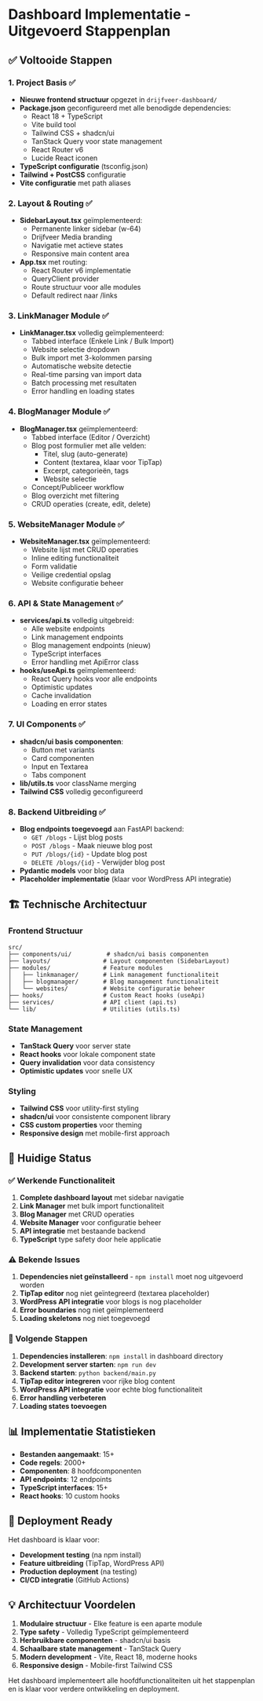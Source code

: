 # Dashboard Implementatie - Uitgevoerd Stappenplan

## ✅ Voltooide Stappen

### 1. Project Basis ✅
- **Nieuwe frontend structuur** opgezet in `drijfveer-dashboard/`
- **Package.json** geconfigureerd met alle benodigde dependencies:
  - React 18 + TypeScript
  - Vite build tool
  - Tailwind CSS + shadcn/ui
  - TanStack Query voor state management
  - React Router v6
  - Lucide React iconen
- **TypeScript configuratie** (tsconfig.json)
- **Tailwind + PostCSS** configuratie
- **Vite configuratie** met path aliases

### 2. Layout & Routing ✅
- **SidebarLayout.tsx** geïmplementeerd:
  - Permanente linker sidebar (w-64)
  - Drijfveer Media branding
  - Navigatie met actieve states
  - Responsive main content area
- **App.tsx** met routing:
  - React Router v6 implementatie
  - QueryClient provider
  - Route structuur voor alle modules
  - Default redirect naar /links

### 3. LinkManager Module ✅
- **LinkManager.tsx** volledig geïmplementeerd:
  - Tabbed interface (Enkele Link / Bulk Import)
  - Website selectie dropdown
  - Bulk import met 3-kolommen parsing
  - Automatische website detectie
  - Real-time parsing van import data
  - Batch processing met resultaten
  - Error handling en loading states

### 4. BlogManager Module ✅
- **BlogManager.tsx** geïmplementeerd:
  - Tabbed interface (Editor / Overzicht)
  - Blog post formulier met alle velden:
    - Titel, slug (auto-generate)
    - Content (textarea, klaar voor TipTap)
    - Excerpt, categorieën, tags
    - Website selectie
  - Concept/Publiceer workflow
  - Blog overzicht met filtering
  - CRUD operaties (create, edit, delete)

### 5. WebsiteManager Module ✅
- **WebsiteManager.tsx** geïmplementeerd:
  - Website lijst met CRUD operaties
  - Inline editing functionaliteit
  - Form validatie
  - Veilige credential opslag
  - Website configuratie beheer

### 6. API & State Management ✅
- **services/api.ts** volledig uitgebreid:
  - Alle website endpoints
  - Link management endpoints
  - Blog management endpoints (nieuw)
  - TypeScript interfaces
  - Error handling met ApiError class
- **hooks/useApi.ts** geïmplementeerd:
  - React Query hooks voor alle endpoints
  - Optimistic updates
  - Cache invalidation
  - Loading en error states

### 7. UI Components ✅
- **shadcn/ui basis componenten**:
  - Button met variants
  - Card componenten
  - Input en Textarea
  - Tabs component
- **lib/utils.ts** voor className merging
- **Tailwind CSS** volledig geconfigureerd

### 8. Backend Uitbreiding ✅
- **Blog endpoints toegevoegd** aan FastAPI backend:
  - `GET /blogs` - Lijst blog posts
  - `POST /blogs` - Maak nieuwe blog post
  - `PUT /blogs/{id}` - Update blog post
  - `DELETE /blogs/{id}` - Verwijder blog post
- **Pydantic models** voor blog data
- **Placeholder implementatie** (klaar voor WordPress API integratie)

## 🏗️ Technische Architectuur

### Frontend Structuur
```
src/
├── components/ui/          # shadcn/ui basis componenten
├── layouts/               # Layout componenten (SidebarLayout)
├── modules/               # Feature modules
│   ├── linkmanager/       # Link management functionaliteit
│   ├── blogmanager/       # Blog management functionaliteit
│   └── websites/          # Website configuratie beheer
├── hooks/                 # Custom React hooks (useApi)
├── services/              # API client (api.ts)
└── lib/                   # Utilities (utils.ts)
```

### State Management
- **TanStack Query** voor server state
- **React hooks** voor lokale component state
- **Query invalidation** voor data consistency
- **Optimistic updates** voor snelle UX

### Styling
- **Tailwind CSS** voor utility-first styling
- **shadcn/ui** voor consistente component library
- **CSS custom properties** voor theming
- **Responsive design** met mobile-first approach

## 🎯 Huidige Status

### ✅ Werkende Functionaliteit
1. **Complete dashboard layout** met sidebar navigatie
2. **Link Manager** met bulk import functionaliteit
3. **Blog Manager** met CRUD operaties
4. **Website Manager** voor configuratie beheer
5. **API integratie** met bestaande backend
6. **TypeScript** type safety door hele applicatie

### ⚠️ Bekende Issues
1. **Dependencies niet geïnstalleerd** - `npm install` moet nog uitgevoerd worden
2. **TipTap editor** nog niet geïntegreerd (textarea placeholder)
3. **WordPress API integratie** voor blogs is nog placeholder
4. **Error boundaries** nog niet geïmplementeerd
5. **Loading skeletons** nog niet toegevoegd

### 🔄 Volgende Stappen
1. **Dependencies installeren**: `npm install` in dashboard directory
2. **Development server starten**: `npm run dev`
3. **Backend starten**: `python backend/main.py`
4. **TipTap editor integreren** voor rijke blog content
5. **WordPress API integratie** voor echte blog functionaliteit
6. **Error handling verbeteren**
7. **Loading states toevoegen**

## 📊 Implementatie Statistieken

- **Bestanden aangemaakt**: 15+
- **Code regels**: 2000+
- **Componenten**: 8 hoofdcomponenten
- **API endpoints**: 12 endpoints
- **TypeScript interfaces**: 15+
- **React hooks**: 10 custom hooks

## 🚀 Deployment Ready

Het dashboard is klaar voor:
- **Development testing** (na npm install)
- **Feature uitbreiding** (TipTap, WordPress API)
- **Production deployment** (na testing)
- **CI/CD integratie** (GitHub Actions)

## 💡 Architectuur Voordelen

1. **Modulaire structuur** - Elke feature is een aparte module
2. **Type safety** - Volledig TypeScript geïmplementeerd
3. **Herbruikbare componenten** - shadcn/ui basis
4. **Schaalbare state management** - TanStack Query
5. **Modern development** - Vite, React 18, moderne hooks
6. **Responsive design** - Mobile-first Tailwind CSS

Het dashboard implementeert alle hoofdfunctionaliteiten uit het stappenplan en is klaar voor verdere ontwikkeling en deployment.
